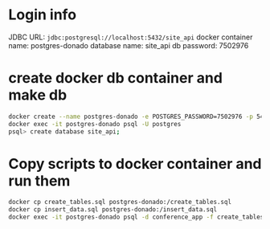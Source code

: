 # Login info
JDBC URL: `jdbc:postgresql://localhost:5432/site_api`
docker container name: postgres-donado
database name: site_api
db password: 7502976

# create docker db container and make db
```bash
docker create --name postgres-donado -e POSTGRES_PASSWORD=7502976 -p 5432:5432 postgres:11.5-alpine
docker exec -it postgres-donado psql -U postgres
psql> create database site_api;
```
# Copy scripts to docker container and run them
```bash
docker cp create_tables.sql postgres-donado:/create_tables.sql
docker cp insert_data.sql postgres-donado:/insert_data.sql
docker exec -it postgres-donado psql -d conference_app -f create_tables.sql -U postgres
```
